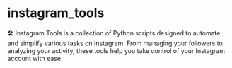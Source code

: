 # instagram_tools
🛠️ Instagram Tools is a collection of Python scripts designed to automate and simplify various tasks on Instagram. From managing your followers to analyzing your activity, these tools help you take control of your Instagram account with ease.
